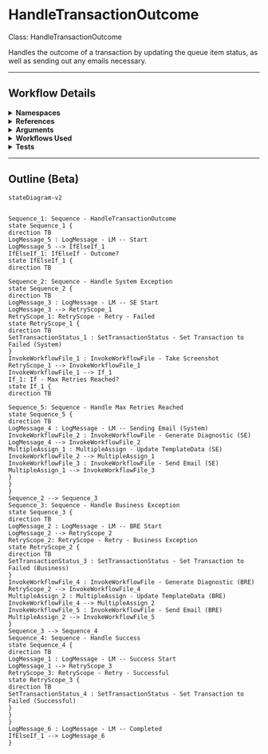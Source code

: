 # HandleTransactionOutcome
Class: HandleTransactionOutcome

Handles the outcome of a transaction by updating the queue item status, as well as sending out any emails necessary.

<hr />

## Workflow Details
<details>
    <summary>
    <b>Namespaces</b>
    </summary>
    
- GlobalConstantsNamespace
- GlobalVariablesNamespace
- System
- System.Activities
- System.Activities.Statements
- System.Collections
- System.Collections.Generic
- System.Collections.ObjectModel
- System.ComponentModel
- System.Linq
- System.Reflection
- System.Runtime.Serialization
- UiPath.Core
- UiPath.Core.Activities


</details>
<details>
    <summary>
    <b>References</b>
    </summary>

- Microsoft.CSharp
- Microsoft.VisualBasic
- Microsoft.Win32.Primitives
- NPOI
- PresentationFramework
- System
- System.Activities
- System.Collections
- System.ComponentModel
- System.ComponentModel.EventBasedAsync
- System.ComponentModel.Primitives
- System.ComponentModel.TypeConverter
- System.Configuration.ConfigurationManager
- System.Console
- System.Core
- System.Data
- System.Data.Common
- System.Linq
- System.Memory
- System.Memory.Data
- System.ObjectModel
- System.Private.CoreLib
- System.Private.DataContractSerialization
- System.Private.ServiceModel
- System.Private.Uri
- System.Reflection.DispatchProxy
- System.Reflection.Metadata
- System.Reflection.TypeExtensions
- System.Runtime.Serialization
- System.Runtime.Serialization.Formatters
- System.Runtime.Serialization.Primitives
- System.Security.Permissions
- System.ServiceModel
- System.ServiceModel.Activities
- System.Xaml
- System.Xml
- System.Xml.Linq
- UiPath.Studio.Constants
- UiPath.System.Activities
- UiPath.System.Activities.Design
- UiPath.System.Activities.ViewModels
- UiPath.Workflow
- WindowsBase


</details>
<details>
    <summary>
    <b>Arguments</b>
    </summary>
    | Name | Direction | Type | Description |
|  --- | --- | --- | ---  |
| in_SystemException | InArgument | s:Exception | The System.Exception object within the Process state. |
| in_BusinessException | InArgument | ui:BusinessRuleException | The BusinessRuleException object within the Process state. |
| in_TransactionItem | InArgument | ui:QueueItem | The transaction item to update the status for. |
| in_Data | InArgument | scg:Dictionary(x:String, x:Object) | The dictionary containing the input data and any values added while processing the transaction. |
| in_Config | InArgument | scg:Dictionary(x:String, x:String) | The Config dictionary loaded during the first run. |
| in_TextFiles | InArgument | scg:Dictionary(x:String, x:String) | The TextFiles dictionary loaded during the first run. |

    
</details>
<details>
    <summary>
    <b>Workflows Used</b>
    </summary>

- C:\Users\eyash\Documents\UiPath\LazyFramework\Utility\TakeScreenshot.xaml
- C:\Users\eyash\Documents\UiPath\LazyFramework\Utility\GenerateDiagnosticDictionary.xaml
- C:\Users\eyash\Documents\UiPath\LazyFramework\Utility\SendEmail.xaml

    
</details>
<details>
    <summary>
    <b>Tests</b>
    </summary>



    
</details>

<hr />

## Outline (Beta)

```mermaid
stateDiagram-v2


Sequence_1: Sequence - HandleTransactionOutcome
state Sequence_1 {
direction TB
LogMessage_5 : LogMessage - LM -- Start
LogMessage_5 --> IfElseIf_1
IfElseIf_1: IfElseIf - Outcome?
state IfElseIf_1 {
direction TB

Sequence_2: Sequence - Handle System Exception
state Sequence_2 {
direction TB
LogMessage_3 : LogMessage - LM -- SE Start
LogMessage_3 --> RetryScope_1
RetryScope_1: RetryScope - Retry - Failed
state RetryScope_1 {
direction TB
SetTransactionStatus_1 : SetTransactionStatus - Set Transaction to Failed (System)
}
InvokeWorkflowFile_1 : InvokeWorkflowFile - Take Screenshot
RetryScope_1 --> InvokeWorkflowFile_1
InvokeWorkflowFile_1 --> If_1
If_1: If - Max Retries Reached?
state If_1 {
direction TB

Sequence_5: Sequence - Handle Max Retries Reached
state Sequence_5 {
direction TB
LogMessage_4 : LogMessage - LM -- Sending Email (System)
InvokeWorkflowFile_2 : InvokeWorkflowFile - Generate Diagnostic (SE)
LogMessage_4 --> InvokeWorkflowFile_2
MultipleAssign_1 : MultipleAssign - Update TemplateData (SE)
InvokeWorkflowFile_2 --> MultipleAssign_1
InvokeWorkflowFile_3 : InvokeWorkflowFile - Send Email (SE)
MultipleAssign_1 --> InvokeWorkflowFile_3
}
}
}
Sequence_2 --> Sequence_3
Sequence_3: Sequence - Handle Business Exception
state Sequence_3 {
direction TB
LogMessage_2 : LogMessage - LM -- BRE Start
LogMessage_2 --> RetryScope_2
RetryScope_2: RetryScope - Retry - Business Exception
state RetryScope_2 {
direction TB
SetTransactionStatus_3 : SetTransactionStatus - Set Transaction to Failed (Business)
}
InvokeWorkflowFile_4 : InvokeWorkflowFile - Generate Diagnostic (BRE)
RetryScope_2 --> InvokeWorkflowFile_4
MultipleAssign_2 : MultipleAssign - Update TemplateData (BRE)
InvokeWorkflowFile_4 --> MultipleAssign_2
InvokeWorkflowFile_5 : InvokeWorkflowFile - Send Email (BRE)
MultipleAssign_2 --> InvokeWorkflowFile_5
}
Sequence_3 --> Sequence_4
Sequence_4: Sequence - Handle Success
state Sequence_4 {
direction TB
LogMessage_1 : LogMessage - LM -- Success Start
LogMessage_1 --> RetryScope_3
RetryScope_3: RetryScope - Retry - Successful
state RetryScope_3 {
direction TB
SetTransactionStatus_4 : SetTransactionStatus - Set Transaction to Failed (Successful)
}
}
}
LogMessage_6 : LogMessage - LM -- Completed
IfElseIf_1 --> LogMessage_6
}
```
